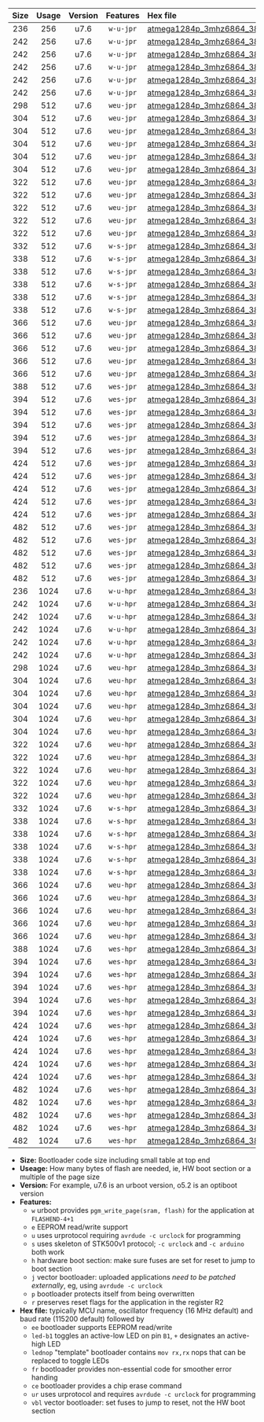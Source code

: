|Size|Usage|Version|Features|Hex file|
|:-:|:-:|:-:|:-:|:--|
|236|256|u7.6|`w-u-jpr`|[atmega1284p_3mhz6864_38400bps_ur_vbl.hex](https://raw.githubusercontent.com/stefanrueger/urboot/main/bootloaders/atmega1284p/fcpu_3mhz6864/38400_bps/atmega1284p_3mhz6864_38400bps_ur_vbl.hex)|
|242|256|u7.6|`w-u-jpr`|[atmega1284p_3mhz6864_38400bps_led+b5_ur_vbl.hex](https://raw.githubusercontent.com/stefanrueger/urboot/main/bootloaders/atmega1284p/fcpu_3mhz6864/38400_bps/atmega1284p_3mhz6864_38400bps_led+b5_ur_vbl.hex)|
|242|256|u7.6|`w-u-jpr`|[atmega1284p_3mhz6864_38400bps_led+b7_ur_vbl.hex](https://raw.githubusercontent.com/stefanrueger/urboot/main/bootloaders/atmega1284p/fcpu_3mhz6864/38400_bps/atmega1284p_3mhz6864_38400bps_led+b7_ur_vbl.hex)|
|242|256|u7.6|`w-u-jpr`|[atmega1284p_3mhz6864_38400bps_led+c7_ur_vbl.hex](https://raw.githubusercontent.com/stefanrueger/urboot/main/bootloaders/atmega1284p/fcpu_3mhz6864/38400_bps/atmega1284p_3mhz6864_38400bps_led+c7_ur_vbl.hex)|
|242|256|u7.6|`w-u-jpr`|[atmega1284p_3mhz6864_38400bps_led+d7_ur_vbl.hex](https://raw.githubusercontent.com/stefanrueger/urboot/main/bootloaders/atmega1284p/fcpu_3mhz6864/38400_bps/atmega1284p_3mhz6864_38400bps_led+d7_ur_vbl.hex)|
|242|256|u7.6|`w-u-jpr`|[atmega1284p_3mhz6864_38400bps_lednop_ur_vbl.hex](https://raw.githubusercontent.com/stefanrueger/urboot/main/bootloaders/atmega1284p/fcpu_3mhz6864/38400_bps/atmega1284p_3mhz6864_38400bps_lednop_ur_vbl.hex)|
|298|512|u7.6|`weu-jpr`|[atmega1284p_3mhz6864_38400bps_ee_ur_vbl.hex](https://raw.githubusercontent.com/stefanrueger/urboot/main/bootloaders/atmega1284p/fcpu_3mhz6864/38400_bps/atmega1284p_3mhz6864_38400bps_ee_ur_vbl.hex)|
|304|512|u7.6|`weu-jpr`|[atmega1284p_3mhz6864_38400bps_ee_led+b5_ur_vbl.hex](https://raw.githubusercontent.com/stefanrueger/urboot/main/bootloaders/atmega1284p/fcpu_3mhz6864/38400_bps/atmega1284p_3mhz6864_38400bps_ee_led+b5_ur_vbl.hex)|
|304|512|u7.6|`weu-jpr`|[atmega1284p_3mhz6864_38400bps_ee_led+b7_ur_vbl.hex](https://raw.githubusercontent.com/stefanrueger/urboot/main/bootloaders/atmega1284p/fcpu_3mhz6864/38400_bps/atmega1284p_3mhz6864_38400bps_ee_led+b7_ur_vbl.hex)|
|304|512|u7.6|`weu-jpr`|[atmega1284p_3mhz6864_38400bps_ee_led+c7_ur_vbl.hex](https://raw.githubusercontent.com/stefanrueger/urboot/main/bootloaders/atmega1284p/fcpu_3mhz6864/38400_bps/atmega1284p_3mhz6864_38400bps_ee_led+c7_ur_vbl.hex)|
|304|512|u7.6|`weu-jpr`|[atmega1284p_3mhz6864_38400bps_ee_led+d7_ur_vbl.hex](https://raw.githubusercontent.com/stefanrueger/urboot/main/bootloaders/atmega1284p/fcpu_3mhz6864/38400_bps/atmega1284p_3mhz6864_38400bps_ee_led+d7_ur_vbl.hex)|
|304|512|u7.6|`weu-jpr`|[atmega1284p_3mhz6864_38400bps_ee_lednop_ur_vbl.hex](https://raw.githubusercontent.com/stefanrueger/urboot/main/bootloaders/atmega1284p/fcpu_3mhz6864/38400_bps/atmega1284p_3mhz6864_38400bps_ee_lednop_ur_vbl.hex)|
|322|512|u7.6|`weu-jpr`|[atmega1284p_3mhz6864_38400bps_ee_led+b5_fr_ur_vbl.hex](https://raw.githubusercontent.com/stefanrueger/urboot/main/bootloaders/atmega1284p/fcpu_3mhz6864/38400_bps/atmega1284p_3mhz6864_38400bps_ee_led+b5_fr_ur_vbl.hex)|
|322|512|u7.6|`weu-jpr`|[atmega1284p_3mhz6864_38400bps_ee_led+b7_fr_ur_vbl.hex](https://raw.githubusercontent.com/stefanrueger/urboot/main/bootloaders/atmega1284p/fcpu_3mhz6864/38400_bps/atmega1284p_3mhz6864_38400bps_ee_led+b7_fr_ur_vbl.hex)|
|322|512|u7.6|`weu-jpr`|[atmega1284p_3mhz6864_38400bps_ee_led+c7_fr_ur_vbl.hex](https://raw.githubusercontent.com/stefanrueger/urboot/main/bootloaders/atmega1284p/fcpu_3mhz6864/38400_bps/atmega1284p_3mhz6864_38400bps_ee_led+c7_fr_ur_vbl.hex)|
|322|512|u7.6|`weu-jpr`|[atmega1284p_3mhz6864_38400bps_ee_led+d7_fr_ur_vbl.hex](https://raw.githubusercontent.com/stefanrueger/urboot/main/bootloaders/atmega1284p/fcpu_3mhz6864/38400_bps/atmega1284p_3mhz6864_38400bps_ee_led+d7_fr_ur_vbl.hex)|
|322|512|u7.6|`weu-jpr`|[atmega1284p_3mhz6864_38400bps_ee_lednop_fr_ur_vbl.hex](https://raw.githubusercontent.com/stefanrueger/urboot/main/bootloaders/atmega1284p/fcpu_3mhz6864/38400_bps/atmega1284p_3mhz6864_38400bps_ee_lednop_fr_ur_vbl.hex)|
|332|512|u7.6|`w-s-jpr`|[atmega1284p_3mhz6864_38400bps_vbl.hex](https://raw.githubusercontent.com/stefanrueger/urboot/main/bootloaders/atmega1284p/fcpu_3mhz6864/38400_bps/atmega1284p_3mhz6864_38400bps_vbl.hex)|
|338|512|u7.6|`w-s-jpr`|[atmega1284p_3mhz6864_38400bps_led+b5_vbl.hex](https://raw.githubusercontent.com/stefanrueger/urboot/main/bootloaders/atmega1284p/fcpu_3mhz6864/38400_bps/atmega1284p_3mhz6864_38400bps_led+b5_vbl.hex)|
|338|512|u7.6|`w-s-jpr`|[atmega1284p_3mhz6864_38400bps_led+b7_vbl.hex](https://raw.githubusercontent.com/stefanrueger/urboot/main/bootloaders/atmega1284p/fcpu_3mhz6864/38400_bps/atmega1284p_3mhz6864_38400bps_led+b7_vbl.hex)|
|338|512|u7.6|`w-s-jpr`|[atmega1284p_3mhz6864_38400bps_led+c7_vbl.hex](https://raw.githubusercontent.com/stefanrueger/urboot/main/bootloaders/atmega1284p/fcpu_3mhz6864/38400_bps/atmega1284p_3mhz6864_38400bps_led+c7_vbl.hex)|
|338|512|u7.6|`w-s-jpr`|[atmega1284p_3mhz6864_38400bps_led+d7_vbl.hex](https://raw.githubusercontent.com/stefanrueger/urboot/main/bootloaders/atmega1284p/fcpu_3mhz6864/38400_bps/atmega1284p_3mhz6864_38400bps_led+d7_vbl.hex)|
|338|512|u7.6|`w-s-jpr`|[atmega1284p_3mhz6864_38400bps_lednop_vbl.hex](https://raw.githubusercontent.com/stefanrueger/urboot/main/bootloaders/atmega1284p/fcpu_3mhz6864/38400_bps/atmega1284p_3mhz6864_38400bps_lednop_vbl.hex)|
|366|512|u7.6|`weu-jpr`|[atmega1284p_3mhz6864_38400bps_ee_led+b5_fr_ce_ur_vbl.hex](https://raw.githubusercontent.com/stefanrueger/urboot/main/bootloaders/atmega1284p/fcpu_3mhz6864/38400_bps/atmega1284p_3mhz6864_38400bps_ee_led+b5_fr_ce_ur_vbl.hex)|
|366|512|u7.6|`weu-jpr`|[atmega1284p_3mhz6864_38400bps_ee_led+b7_fr_ce_ur_vbl.hex](https://raw.githubusercontent.com/stefanrueger/urboot/main/bootloaders/atmega1284p/fcpu_3mhz6864/38400_bps/atmega1284p_3mhz6864_38400bps_ee_led+b7_fr_ce_ur_vbl.hex)|
|366|512|u7.6|`weu-jpr`|[atmega1284p_3mhz6864_38400bps_ee_led+c7_fr_ce_ur_vbl.hex](https://raw.githubusercontent.com/stefanrueger/urboot/main/bootloaders/atmega1284p/fcpu_3mhz6864/38400_bps/atmega1284p_3mhz6864_38400bps_ee_led+c7_fr_ce_ur_vbl.hex)|
|366|512|u7.6|`weu-jpr`|[atmega1284p_3mhz6864_38400bps_ee_led+d7_fr_ce_ur_vbl.hex](https://raw.githubusercontent.com/stefanrueger/urboot/main/bootloaders/atmega1284p/fcpu_3mhz6864/38400_bps/atmega1284p_3mhz6864_38400bps_ee_led+d7_fr_ce_ur_vbl.hex)|
|366|512|u7.6|`weu-jpr`|[atmega1284p_3mhz6864_38400bps_ee_lednop_fr_ce_ur_vbl.hex](https://raw.githubusercontent.com/stefanrueger/urboot/main/bootloaders/atmega1284p/fcpu_3mhz6864/38400_bps/atmega1284p_3mhz6864_38400bps_ee_lednop_fr_ce_ur_vbl.hex)|
|388|512|u7.6|`wes-jpr`|[atmega1284p_3mhz6864_38400bps_ee_vbl.hex](https://raw.githubusercontent.com/stefanrueger/urboot/main/bootloaders/atmega1284p/fcpu_3mhz6864/38400_bps/atmega1284p_3mhz6864_38400bps_ee_vbl.hex)|
|394|512|u7.6|`wes-jpr`|[atmega1284p_3mhz6864_38400bps_ee_led+b5_vbl.hex](https://raw.githubusercontent.com/stefanrueger/urboot/main/bootloaders/atmega1284p/fcpu_3mhz6864/38400_bps/atmega1284p_3mhz6864_38400bps_ee_led+b5_vbl.hex)|
|394|512|u7.6|`wes-jpr`|[atmega1284p_3mhz6864_38400bps_ee_led+b7_vbl.hex](https://raw.githubusercontent.com/stefanrueger/urboot/main/bootloaders/atmega1284p/fcpu_3mhz6864/38400_bps/atmega1284p_3mhz6864_38400bps_ee_led+b7_vbl.hex)|
|394|512|u7.6|`wes-jpr`|[atmega1284p_3mhz6864_38400bps_ee_led+c7_vbl.hex](https://raw.githubusercontent.com/stefanrueger/urboot/main/bootloaders/atmega1284p/fcpu_3mhz6864/38400_bps/atmega1284p_3mhz6864_38400bps_ee_led+c7_vbl.hex)|
|394|512|u7.6|`wes-jpr`|[atmega1284p_3mhz6864_38400bps_ee_led+d7_vbl.hex](https://raw.githubusercontent.com/stefanrueger/urboot/main/bootloaders/atmega1284p/fcpu_3mhz6864/38400_bps/atmega1284p_3mhz6864_38400bps_ee_led+d7_vbl.hex)|
|394|512|u7.6|`wes-jpr`|[atmega1284p_3mhz6864_38400bps_ee_lednop_vbl.hex](https://raw.githubusercontent.com/stefanrueger/urboot/main/bootloaders/atmega1284p/fcpu_3mhz6864/38400_bps/atmega1284p_3mhz6864_38400bps_ee_lednop_vbl.hex)|
|424|512|u7.6|`wes-jpr`|[atmega1284p_3mhz6864_38400bps_ee_led+b5_fr_vbl.hex](https://raw.githubusercontent.com/stefanrueger/urboot/main/bootloaders/atmega1284p/fcpu_3mhz6864/38400_bps/atmega1284p_3mhz6864_38400bps_ee_led+b5_fr_vbl.hex)|
|424|512|u7.6|`wes-jpr`|[atmega1284p_3mhz6864_38400bps_ee_led+b7_fr_vbl.hex](https://raw.githubusercontent.com/stefanrueger/urboot/main/bootloaders/atmega1284p/fcpu_3mhz6864/38400_bps/atmega1284p_3mhz6864_38400bps_ee_led+b7_fr_vbl.hex)|
|424|512|u7.6|`wes-jpr`|[atmega1284p_3mhz6864_38400bps_ee_led+c7_fr_vbl.hex](https://raw.githubusercontent.com/stefanrueger/urboot/main/bootloaders/atmega1284p/fcpu_3mhz6864/38400_bps/atmega1284p_3mhz6864_38400bps_ee_led+c7_fr_vbl.hex)|
|424|512|u7.6|`wes-jpr`|[atmega1284p_3mhz6864_38400bps_ee_led+d7_fr_vbl.hex](https://raw.githubusercontent.com/stefanrueger/urboot/main/bootloaders/atmega1284p/fcpu_3mhz6864/38400_bps/atmega1284p_3mhz6864_38400bps_ee_led+d7_fr_vbl.hex)|
|424|512|u7.6|`wes-jpr`|[atmega1284p_3mhz6864_38400bps_ee_lednop_fr_vbl.hex](https://raw.githubusercontent.com/stefanrueger/urboot/main/bootloaders/atmega1284p/fcpu_3mhz6864/38400_bps/atmega1284p_3mhz6864_38400bps_ee_lednop_fr_vbl.hex)|
|482|512|u7.6|`wes-jpr`|[atmega1284p_3mhz6864_38400bps_ee_led+b5_fr_ce_vbl.hex](https://raw.githubusercontent.com/stefanrueger/urboot/main/bootloaders/atmega1284p/fcpu_3mhz6864/38400_bps/atmega1284p_3mhz6864_38400bps_ee_led+b5_fr_ce_vbl.hex)|
|482|512|u7.6|`wes-jpr`|[atmega1284p_3mhz6864_38400bps_ee_led+b7_fr_ce_vbl.hex](https://raw.githubusercontent.com/stefanrueger/urboot/main/bootloaders/atmega1284p/fcpu_3mhz6864/38400_bps/atmega1284p_3mhz6864_38400bps_ee_led+b7_fr_ce_vbl.hex)|
|482|512|u7.6|`wes-jpr`|[atmega1284p_3mhz6864_38400bps_ee_led+c7_fr_ce_vbl.hex](https://raw.githubusercontent.com/stefanrueger/urboot/main/bootloaders/atmega1284p/fcpu_3mhz6864/38400_bps/atmega1284p_3mhz6864_38400bps_ee_led+c7_fr_ce_vbl.hex)|
|482|512|u7.6|`wes-jpr`|[atmega1284p_3mhz6864_38400bps_ee_led+d7_fr_ce_vbl.hex](https://raw.githubusercontent.com/stefanrueger/urboot/main/bootloaders/atmega1284p/fcpu_3mhz6864/38400_bps/atmega1284p_3mhz6864_38400bps_ee_led+d7_fr_ce_vbl.hex)|
|482|512|u7.6|`wes-jpr`|[atmega1284p_3mhz6864_38400bps_ee_lednop_fr_ce_vbl.hex](https://raw.githubusercontent.com/stefanrueger/urboot/main/bootloaders/atmega1284p/fcpu_3mhz6864/38400_bps/atmega1284p_3mhz6864_38400bps_ee_lednop_fr_ce_vbl.hex)|
|236|1024|u7.6|`w-u-hpr`|[atmega1284p_3mhz6864_38400bps_ur.hex](https://raw.githubusercontent.com/stefanrueger/urboot/main/bootloaders/atmega1284p/fcpu_3mhz6864/38400_bps/atmega1284p_3mhz6864_38400bps_ur.hex)|
|242|1024|u7.6|`w-u-hpr`|[atmega1284p_3mhz6864_38400bps_led+b5_ur.hex](https://raw.githubusercontent.com/stefanrueger/urboot/main/bootloaders/atmega1284p/fcpu_3mhz6864/38400_bps/atmega1284p_3mhz6864_38400bps_led+b5_ur.hex)|
|242|1024|u7.6|`w-u-hpr`|[atmega1284p_3mhz6864_38400bps_led+b7_ur.hex](https://raw.githubusercontent.com/stefanrueger/urboot/main/bootloaders/atmega1284p/fcpu_3mhz6864/38400_bps/atmega1284p_3mhz6864_38400bps_led+b7_ur.hex)|
|242|1024|u7.6|`w-u-hpr`|[atmega1284p_3mhz6864_38400bps_led+c7_ur.hex](https://raw.githubusercontent.com/stefanrueger/urboot/main/bootloaders/atmega1284p/fcpu_3mhz6864/38400_bps/atmega1284p_3mhz6864_38400bps_led+c7_ur.hex)|
|242|1024|u7.6|`w-u-hpr`|[atmega1284p_3mhz6864_38400bps_led+d7_ur.hex](https://raw.githubusercontent.com/stefanrueger/urboot/main/bootloaders/atmega1284p/fcpu_3mhz6864/38400_bps/atmega1284p_3mhz6864_38400bps_led+d7_ur.hex)|
|242|1024|u7.6|`w-u-hpr`|[atmega1284p_3mhz6864_38400bps_lednop_ur.hex](https://raw.githubusercontent.com/stefanrueger/urboot/main/bootloaders/atmega1284p/fcpu_3mhz6864/38400_bps/atmega1284p_3mhz6864_38400bps_lednop_ur.hex)|
|298|1024|u7.6|`weu-hpr`|[atmega1284p_3mhz6864_38400bps_ee_ur.hex](https://raw.githubusercontent.com/stefanrueger/urboot/main/bootloaders/atmega1284p/fcpu_3mhz6864/38400_bps/atmega1284p_3mhz6864_38400bps_ee_ur.hex)|
|304|1024|u7.6|`weu-hpr`|[atmega1284p_3mhz6864_38400bps_ee_led+b5_ur.hex](https://raw.githubusercontent.com/stefanrueger/urboot/main/bootloaders/atmega1284p/fcpu_3mhz6864/38400_bps/atmega1284p_3mhz6864_38400bps_ee_led+b5_ur.hex)|
|304|1024|u7.6|`weu-hpr`|[atmega1284p_3mhz6864_38400bps_ee_led+b7_ur.hex](https://raw.githubusercontent.com/stefanrueger/urboot/main/bootloaders/atmega1284p/fcpu_3mhz6864/38400_bps/atmega1284p_3mhz6864_38400bps_ee_led+b7_ur.hex)|
|304|1024|u7.6|`weu-hpr`|[atmega1284p_3mhz6864_38400bps_ee_led+c7_ur.hex](https://raw.githubusercontent.com/stefanrueger/urboot/main/bootloaders/atmega1284p/fcpu_3mhz6864/38400_bps/atmega1284p_3mhz6864_38400bps_ee_led+c7_ur.hex)|
|304|1024|u7.6|`weu-hpr`|[atmega1284p_3mhz6864_38400bps_ee_led+d7_ur.hex](https://raw.githubusercontent.com/stefanrueger/urboot/main/bootloaders/atmega1284p/fcpu_3mhz6864/38400_bps/atmega1284p_3mhz6864_38400bps_ee_led+d7_ur.hex)|
|304|1024|u7.6|`weu-hpr`|[atmega1284p_3mhz6864_38400bps_ee_lednop_ur.hex](https://raw.githubusercontent.com/stefanrueger/urboot/main/bootloaders/atmega1284p/fcpu_3mhz6864/38400_bps/atmega1284p_3mhz6864_38400bps_ee_lednop_ur.hex)|
|322|1024|u7.6|`weu-hpr`|[atmega1284p_3mhz6864_38400bps_ee_led+b5_fr_ur.hex](https://raw.githubusercontent.com/stefanrueger/urboot/main/bootloaders/atmega1284p/fcpu_3mhz6864/38400_bps/atmega1284p_3mhz6864_38400bps_ee_led+b5_fr_ur.hex)|
|322|1024|u7.6|`weu-hpr`|[atmega1284p_3mhz6864_38400bps_ee_led+b7_fr_ur.hex](https://raw.githubusercontent.com/stefanrueger/urboot/main/bootloaders/atmega1284p/fcpu_3mhz6864/38400_bps/atmega1284p_3mhz6864_38400bps_ee_led+b7_fr_ur.hex)|
|322|1024|u7.6|`weu-hpr`|[atmega1284p_3mhz6864_38400bps_ee_led+c7_fr_ur.hex](https://raw.githubusercontent.com/stefanrueger/urboot/main/bootloaders/atmega1284p/fcpu_3mhz6864/38400_bps/atmega1284p_3mhz6864_38400bps_ee_led+c7_fr_ur.hex)|
|322|1024|u7.6|`weu-hpr`|[atmega1284p_3mhz6864_38400bps_ee_led+d7_fr_ur.hex](https://raw.githubusercontent.com/stefanrueger/urboot/main/bootloaders/atmega1284p/fcpu_3mhz6864/38400_bps/atmega1284p_3mhz6864_38400bps_ee_led+d7_fr_ur.hex)|
|322|1024|u7.6|`weu-hpr`|[atmega1284p_3mhz6864_38400bps_ee_lednop_fr_ur.hex](https://raw.githubusercontent.com/stefanrueger/urboot/main/bootloaders/atmega1284p/fcpu_3mhz6864/38400_bps/atmega1284p_3mhz6864_38400bps_ee_lednop_fr_ur.hex)|
|332|1024|u7.6|`w-s-hpr`|[atmega1284p_3mhz6864_38400bps.hex](https://raw.githubusercontent.com/stefanrueger/urboot/main/bootloaders/atmega1284p/fcpu_3mhz6864/38400_bps/atmega1284p_3mhz6864_38400bps.hex)|
|338|1024|u7.6|`w-s-hpr`|[atmega1284p_3mhz6864_38400bps_led+b5.hex](https://raw.githubusercontent.com/stefanrueger/urboot/main/bootloaders/atmega1284p/fcpu_3mhz6864/38400_bps/atmega1284p_3mhz6864_38400bps_led+b5.hex)|
|338|1024|u7.6|`w-s-hpr`|[atmega1284p_3mhz6864_38400bps_led+b7.hex](https://raw.githubusercontent.com/stefanrueger/urboot/main/bootloaders/atmega1284p/fcpu_3mhz6864/38400_bps/atmega1284p_3mhz6864_38400bps_led+b7.hex)|
|338|1024|u7.6|`w-s-hpr`|[atmega1284p_3mhz6864_38400bps_led+c7.hex](https://raw.githubusercontent.com/stefanrueger/urboot/main/bootloaders/atmega1284p/fcpu_3mhz6864/38400_bps/atmega1284p_3mhz6864_38400bps_led+c7.hex)|
|338|1024|u7.6|`w-s-hpr`|[atmega1284p_3mhz6864_38400bps_led+d7.hex](https://raw.githubusercontent.com/stefanrueger/urboot/main/bootloaders/atmega1284p/fcpu_3mhz6864/38400_bps/atmega1284p_3mhz6864_38400bps_led+d7.hex)|
|338|1024|u7.6|`w-s-hpr`|[atmega1284p_3mhz6864_38400bps_lednop.hex](https://raw.githubusercontent.com/stefanrueger/urboot/main/bootloaders/atmega1284p/fcpu_3mhz6864/38400_bps/atmega1284p_3mhz6864_38400bps_lednop.hex)|
|366|1024|u7.6|`weu-hpr`|[atmega1284p_3mhz6864_38400bps_ee_led+b5_fr_ce_ur.hex](https://raw.githubusercontent.com/stefanrueger/urboot/main/bootloaders/atmega1284p/fcpu_3mhz6864/38400_bps/atmega1284p_3mhz6864_38400bps_ee_led+b5_fr_ce_ur.hex)|
|366|1024|u7.6|`weu-hpr`|[atmega1284p_3mhz6864_38400bps_ee_led+b7_fr_ce_ur.hex](https://raw.githubusercontent.com/stefanrueger/urboot/main/bootloaders/atmega1284p/fcpu_3mhz6864/38400_bps/atmega1284p_3mhz6864_38400bps_ee_led+b7_fr_ce_ur.hex)|
|366|1024|u7.6|`weu-hpr`|[atmega1284p_3mhz6864_38400bps_ee_led+c7_fr_ce_ur.hex](https://raw.githubusercontent.com/stefanrueger/urboot/main/bootloaders/atmega1284p/fcpu_3mhz6864/38400_bps/atmega1284p_3mhz6864_38400bps_ee_led+c7_fr_ce_ur.hex)|
|366|1024|u7.6|`weu-hpr`|[atmega1284p_3mhz6864_38400bps_ee_led+d7_fr_ce_ur.hex](https://raw.githubusercontent.com/stefanrueger/urboot/main/bootloaders/atmega1284p/fcpu_3mhz6864/38400_bps/atmega1284p_3mhz6864_38400bps_ee_led+d7_fr_ce_ur.hex)|
|366|1024|u7.6|`weu-hpr`|[atmega1284p_3mhz6864_38400bps_ee_lednop_fr_ce_ur.hex](https://raw.githubusercontent.com/stefanrueger/urboot/main/bootloaders/atmega1284p/fcpu_3mhz6864/38400_bps/atmega1284p_3mhz6864_38400bps_ee_lednop_fr_ce_ur.hex)|
|388|1024|u7.6|`wes-hpr`|[atmega1284p_3mhz6864_38400bps_ee.hex](https://raw.githubusercontent.com/stefanrueger/urboot/main/bootloaders/atmega1284p/fcpu_3mhz6864/38400_bps/atmega1284p_3mhz6864_38400bps_ee.hex)|
|394|1024|u7.6|`wes-hpr`|[atmega1284p_3mhz6864_38400bps_ee_led+b5.hex](https://raw.githubusercontent.com/stefanrueger/urboot/main/bootloaders/atmega1284p/fcpu_3mhz6864/38400_bps/atmega1284p_3mhz6864_38400bps_ee_led+b5.hex)|
|394|1024|u7.6|`wes-hpr`|[atmega1284p_3mhz6864_38400bps_ee_led+b7.hex](https://raw.githubusercontent.com/stefanrueger/urboot/main/bootloaders/atmega1284p/fcpu_3mhz6864/38400_bps/atmega1284p_3mhz6864_38400bps_ee_led+b7.hex)|
|394|1024|u7.6|`wes-hpr`|[atmega1284p_3mhz6864_38400bps_ee_led+c7.hex](https://raw.githubusercontent.com/stefanrueger/urboot/main/bootloaders/atmega1284p/fcpu_3mhz6864/38400_bps/atmega1284p_3mhz6864_38400bps_ee_led+c7.hex)|
|394|1024|u7.6|`wes-hpr`|[atmega1284p_3mhz6864_38400bps_ee_led+d7.hex](https://raw.githubusercontent.com/stefanrueger/urboot/main/bootloaders/atmega1284p/fcpu_3mhz6864/38400_bps/atmega1284p_3mhz6864_38400bps_ee_led+d7.hex)|
|394|1024|u7.6|`wes-hpr`|[atmega1284p_3mhz6864_38400bps_ee_lednop.hex](https://raw.githubusercontent.com/stefanrueger/urboot/main/bootloaders/atmega1284p/fcpu_3mhz6864/38400_bps/atmega1284p_3mhz6864_38400bps_ee_lednop.hex)|
|424|1024|u7.6|`wes-hpr`|[atmega1284p_3mhz6864_38400bps_ee_led+b5_fr.hex](https://raw.githubusercontent.com/stefanrueger/urboot/main/bootloaders/atmega1284p/fcpu_3mhz6864/38400_bps/atmega1284p_3mhz6864_38400bps_ee_led+b5_fr.hex)|
|424|1024|u7.6|`wes-hpr`|[atmega1284p_3mhz6864_38400bps_ee_led+b7_fr.hex](https://raw.githubusercontent.com/stefanrueger/urboot/main/bootloaders/atmega1284p/fcpu_3mhz6864/38400_bps/atmega1284p_3mhz6864_38400bps_ee_led+b7_fr.hex)|
|424|1024|u7.6|`wes-hpr`|[atmega1284p_3mhz6864_38400bps_ee_led+c7_fr.hex](https://raw.githubusercontent.com/stefanrueger/urboot/main/bootloaders/atmega1284p/fcpu_3mhz6864/38400_bps/atmega1284p_3mhz6864_38400bps_ee_led+c7_fr.hex)|
|424|1024|u7.6|`wes-hpr`|[atmega1284p_3mhz6864_38400bps_ee_led+d7_fr.hex](https://raw.githubusercontent.com/stefanrueger/urboot/main/bootloaders/atmega1284p/fcpu_3mhz6864/38400_bps/atmega1284p_3mhz6864_38400bps_ee_led+d7_fr.hex)|
|424|1024|u7.6|`wes-hpr`|[atmega1284p_3mhz6864_38400bps_ee_lednop_fr.hex](https://raw.githubusercontent.com/stefanrueger/urboot/main/bootloaders/atmega1284p/fcpu_3mhz6864/38400_bps/atmega1284p_3mhz6864_38400bps_ee_lednop_fr.hex)|
|482|1024|u7.6|`wes-hpr`|[atmega1284p_3mhz6864_38400bps_ee_led+b5_fr_ce.hex](https://raw.githubusercontent.com/stefanrueger/urboot/main/bootloaders/atmega1284p/fcpu_3mhz6864/38400_bps/atmega1284p_3mhz6864_38400bps_ee_led+b5_fr_ce.hex)|
|482|1024|u7.6|`wes-hpr`|[atmega1284p_3mhz6864_38400bps_ee_led+b7_fr_ce.hex](https://raw.githubusercontent.com/stefanrueger/urboot/main/bootloaders/atmega1284p/fcpu_3mhz6864/38400_bps/atmega1284p_3mhz6864_38400bps_ee_led+b7_fr_ce.hex)|
|482|1024|u7.6|`wes-hpr`|[atmega1284p_3mhz6864_38400bps_ee_led+c7_fr_ce.hex](https://raw.githubusercontent.com/stefanrueger/urboot/main/bootloaders/atmega1284p/fcpu_3mhz6864/38400_bps/atmega1284p_3mhz6864_38400bps_ee_led+c7_fr_ce.hex)|
|482|1024|u7.6|`wes-hpr`|[atmega1284p_3mhz6864_38400bps_ee_led+d7_fr_ce.hex](https://raw.githubusercontent.com/stefanrueger/urboot/main/bootloaders/atmega1284p/fcpu_3mhz6864/38400_bps/atmega1284p_3mhz6864_38400bps_ee_led+d7_fr_ce.hex)|
|482|1024|u7.6|`wes-hpr`|[atmega1284p_3mhz6864_38400bps_ee_lednop_fr_ce.hex](https://raw.githubusercontent.com/stefanrueger/urboot/main/bootloaders/atmega1284p/fcpu_3mhz6864/38400_bps/atmega1284p_3mhz6864_38400bps_ee_lednop_fr_ce.hex)|

- **Size:** Bootloader code size including small table at top end
- **Useage:** How many bytes of flash are needed, ie, HW boot section or a multiple of the page size
- **Version:** For example, u7.6 is an urboot version, o5.2 is an optiboot version
- **Features:**
  + `w` urboot provides `pgm_write_page(sram, flash)` for the application at `FLASHEND-4+1`
  + `e` EEPROM read/write support
  + `u` uses urprotocol requiring `avrdude -c urclock` for programming
  + `s` uses skeleton of STK500v1 protocol; `-c urclock` and `-c arduino` both work
  + `h` hardware boot section: make sure fuses are set for reset to jump to boot section
  + `j` vector bootloader: uploaded applications *need to be patched externally*, eg, using `avrdude -c urclock`
  + `p` bootloader protects itself from being overwritten
  + `r` preserves reset flags for the application in the register R2
- **Hex file:** typically MCU name, oscillator frequency (16 MHz default) and baud rate (115200 default) followed by
  + `ee` bootloader supports EEPROM read/write
  + `led-b1` toggles an active-low LED on pin `B1`, `+` designates an active-high LED
  + `lednop` "template" bootloader contains `mov rx,rx` nops that can be replaced to toggle LEDs
  + `fr` bootloader provides non-essential code for smoother error handing
  + `ce` bootloader provides a chip erase command
  + `ur` uses urprotocol and requires `avrdude -c urclock` for programming
  + `vbl` vector bootloader: set fuses to jump to reset, not the HW boot section
